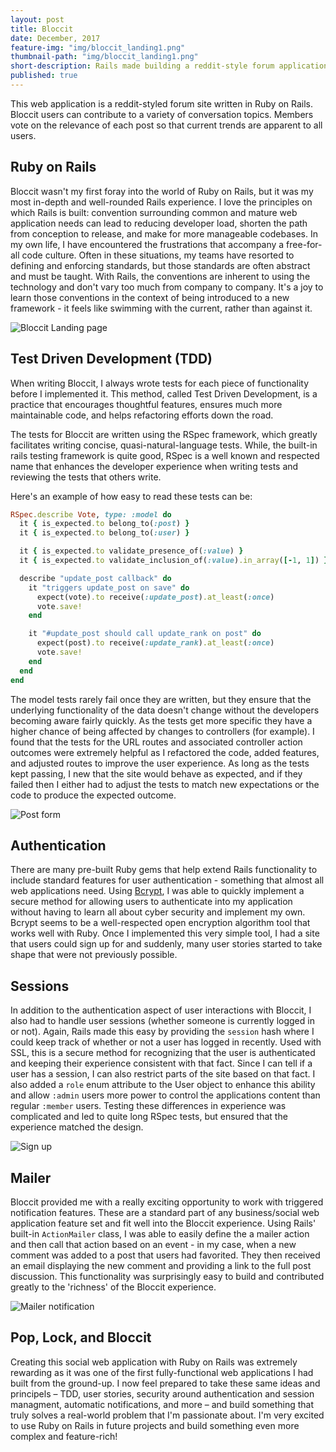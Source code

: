 ```yaml
---
layout: post
title: Bloccit
date: December, 2017
feature-img: "img/bloccit_landing1.png"
thumbnail-path: "img/bloccit_landing1.png"
short-description: Rails made building a reddit-style forum application easy and fun!
published: true
---
```


This web application is a reddit-styled forum site written in Ruby on Rails. Bloccit users can contribute to a variety of conversation topics. Members vote on the relevance of each post so that current trends are apparent to all users.

## Ruby on Rails

Bloccit wasn't my first foray into the world of Ruby on Rails, but it was my most in-depth and well-rounded Rails experience. I love the principles on which Rails is built: convention surrounding common and mature web application needs can lead to reducing developer load, shorten the path from conception to release, and make for more manageable codebases. In my own life, I have encountered the frustrations that accompany a free-for-all code culture. Often in these situations, my teams have resorted to defining and enforcing standards, but those standards are often abstract and must be taught. With Rails, the conventions are inherent to using the technology and don't vary too much from company to company. It's a joy to learn those conventions in the context of being introduced to a new framework - it feels like swimming with the current, rather than against it.

![Bloccit Landing page](https://tboddyspargo.github.io/img/bloccit_landing1.png)

## Test Driven Development (TDD)

When writing Bloccit, I always wrote tests for each piece of functionality before I implemented it. This method, called Test Driven Development, is a practice that encourages thoughtful features, ensures much more maintainable code, and helps refactoring efforts down the road.

The tests for Bloccit are written using the RSpec framework, which greatly facilitates writing concise, quasi-natural-language tests. While, the built-in rails testing framework is quite good, RSpec is a well known and respected name that enhances the developer experience when writing tests and reviewing the tests that others write.

Here's an example of how easy to read these tests can be:

```ruby
RSpec.describe Vote, type: :model do
  it { is_expected.to belong_to(:post) }
  it { is_expected.to belong_to(:user) }

  it { is_expected.to validate_presence_of(:value) }
  it { is_expected.to validate_inclusion_of(:value).in_array([-1, 1]) }

  describe "update_post callback" do
    it "triggers update_post on save" do
      expect(vote).to receive(:update_post).at_least(:once)
      vote.save!
    end

    it "#update_post should call update_rank on post" do
      expect(post).to receive(:update_rank).at_least(:once)
      vote.save!
    end
  end
end
```

The model tests rarely fail once they are written, but they ensure that the underlying functionality of the data doesn't change without the developers becoming aware fairly quickly. As the tests get more specific they have a higher chance of being affected by changes to controllers (for example). I found that the tests for the URL routes and associated controller action outcomes were extremely helpful as I refactored the code, added features, and adjusted routes to improve the user experience. As long as the tests kept passing, I new that the site would behave as expected, and if they failed then I either had to adjust the tests to match new expectations or the code to produce the expected outcome.

![Post form](https://tboddyspargo.github.io/img/bloccit_post1.png)


## Authentication

There are many pre-built Ruby gems that help extend Rails functionality to include standard features for user authentication - something that almost all web applications need. Using [Bcrypt](https://github.com/codahale/bcrypt-ruby), I was able to quickly implement a secure method for allowing users to authenticate into my application without having to learn all about cyber security and implement my own. Bcrypt seems to be a well-respected open encryption algorithm tool that works well with Ruby. Once I implemented this very simple tool, I had a site that users could sign up for and suddenly, many user stories started to take shape that were not previously possible.

## Sessions

In addition to the authentication aspect of user interactions with Bloccit, I also had to handle user sessions (whether someone is currently logged in or not). Again, Rails made this easy by providing the `session` hash where I could keep track of whether or not a user has logged in recently. Used with SSL, this is a secure method for recognizing that the user is authenticated and keeping their experience consistent with that fact. Since I can tell if a user has a session, I can also restrict parts of the site based on that fact. I also added a `role` enum attribute to the User object to enhance this ability and allow `:admin` users more power to control the applications content than regular `:member` users. Testing these differences in experience was complicated and led to quite long RSpec tests, but ensured that the experience matched the design.

![Sign up](https://tboddyspargo.github.io/img/bloccit_signup1.png)

## Mailer

Bloccit provided me with a really exciting opportunity to work with triggered notification features. These are a standard part of any business/social web application feature set and fit well into the Bloccit experience. Using Rails' built-in `ActionMailer` class, I was able to easily define the a mailer action and then call that action based on an event - in my case, when a new comment was added to a post that users had favorited. They then received an email displaying the new comment and providing a link to the full post discussion. This functionality was surprisingly easy to build and contributed greatly to the 'richness' of the Bloccit experience.

![Mailer notification](https://tboddyspargo.github.io/img/bloccit_email1.png)

## Pop, Lock, and Bloccit

Creating this social web application with Ruby on Rails was extremely rewarding as it was one of the first fully-functional web applications I had built from the ground-up. I now feel prepared to take these same ideas and principels – TDD, user stories, security around authentication and session managment, automatic notifications, and more – and build something that truly solves a real-world problem that I'm passionate about. I'm very excited to use Ruby on Rails in future projects and build something even more complex and feature-rich!
